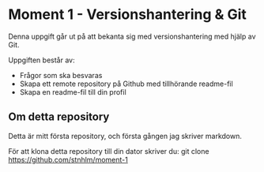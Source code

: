 # Moment 1 - Versionshantering & Git

Denna uppgift går ut på att bekanta sig med versionshantering med hjälp av Git.

Uppgiften består av:
* Frågor som ska besvaras
* Skapa ett remote repository på Github med tillhörande readme-fil
* Skapa en readme-fil till din profil

## Om detta repository

Detta är mitt första repository, och första gången jag skriver markdown.

För att klona detta repository till din dator skriver du:
git clone https://github.com/stnhlm/moment-1
